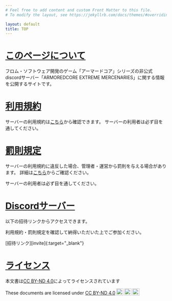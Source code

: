 ```yaml
---
# Feel free to add content and custom Front Matter to this file.
# To modify the layout, see https://jekyllrb.com/docs/themes/#overriding-theme-defaults

layout: default
title: TOP
---
```


# [このページについて](#about)
フロム・ソフトウェア開発のゲーム「アーマードコア」シリーズの非公式discordサーバー「ARMOREDCORE EXTREME MERCENARIES」に関する情報を公開するサイトです。

# [利用規約](#rule)
サーバーの利用規約は[こちら](./rule)から確認できます。
サーバーの利用者は必ず目を通してください。

# [罰則規定](#penalties)
サーバーの利用規約に違反した場合、管理者・運営から罰則を与える場合があります。
詳細は[こちら](./penalties)からご確認ください。

サーバーの利用者は必ず目を通してください。

# [Discordサーバー](#server)
以下の招待リンクからアクセスできます。

利用規約・罰則規定を確認して納得いただいた上でご参加ください。

[招待リンク][invite]{:target="_blank"}

# [ライセンス](#license)
本文書は[CC BY-ND 4.0](https://creativecommons.org/licenses/by-nd/4.0)によってライセンスされています

<p xmlns:cc="http://creativecommons.org/ns#" xmlns:dct="http://purl.org/dc/terms/"><span property="dct:title">These documents</span> are licensed under <a href="https://creativecommons.org/licenses/by-nd/4.0/?ref=chooser-v1" target="_blank" rel="license noopener noreferrer" style="display:inline-block;">CC BY-ND 4.0<img style="height:22px!important;margin-left:3px;vertical-align:text-bottom;" src="https://mirrors.creativecommons.org/presskit/icons/cc.svg?ref=chooser-v1" alt=""><img style="height:22px!important;margin-left:3px;vertical-align:text-bottom;" src="https://mirrors.creativecommons.org/presskit/icons/by.svg?ref=chooser-v1" alt=""><img style="height:22px!important;margin-left:3px;vertical-align:text-bottom;" src="https://mirrors.creativecommons.org/presskit/icons/nd.svg?ref=chooser-v1" alt=""></a></p> 
